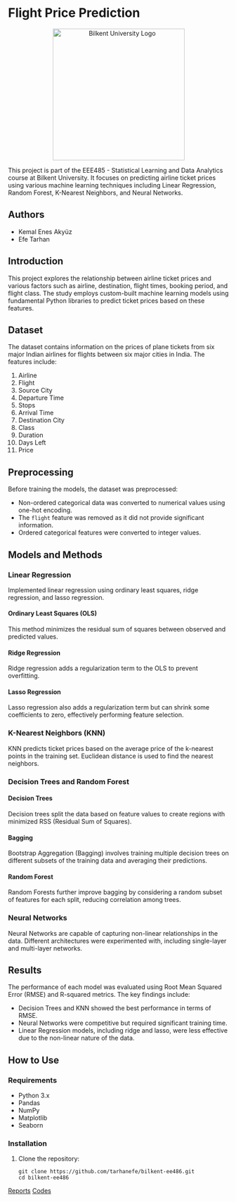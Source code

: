 # Flight Price Prediction

<p align="center">
  <img src="https://github.com/tarhanefe/bilkent-cs115-labs/assets/73281981/353e59fa-4cf5-4be5-b62f-afa383f3fdcd" alt="Bilkent University Logo" width = "300" />
</p>

This project is part of the EEE485 - Statistical Learning and Data Analytics course at Bilkent University. It focuses on predicting airline ticket prices using various machine learning techniques including Linear Regression, Random Forest, K-Nearest Neighbors, and Neural Networks.

## Authors

- Kemal Enes Akyüz
- Efe Tarhan

## Introduction

This project explores the relationship between airline ticket prices and various factors such as airline, destination, flight times, booking period, and flight class. The study employs custom-built machine learning models using fundamental Python libraries to predict ticket prices based on these features.

## Dataset

The dataset contains information on the prices of plane tickets from six major Indian airlines for flights between six major cities in India. The features include:

1. Airline
2. Flight
3. Source City
4. Departure Time
5. Stops
6. Arrival Time
7. Destination City
8. Class
9. Duration
10. Days Left
11. Price

## Preprocessing

Before training the models, the dataset was preprocessed:
- Non-ordered categorical data was converted to numerical values using one-hot encoding.
- The `flight` feature was removed as it did not provide significant information.
- Ordered categorical features were converted to integer values.

## Models and Methods

### Linear Regression

Implemented linear regression using ordinary least squares, ridge regression, and lasso regression.

#### Ordinary Least Squares (OLS)

This method minimizes the residual sum of squares between observed and predicted values.

#### Ridge Regression

Ridge regression adds a regularization term to the OLS to prevent overfitting.

#### Lasso Regression

Lasso regression also adds a regularization term but can shrink some coefficients to zero, effectively performing feature selection.

### K-Nearest Neighbors (KNN)

KNN predicts ticket prices based on the average price of the k-nearest points in the training set. Euclidean distance is used to find the nearest neighbors.

### Decision Trees and Random Forest

#### Decision Trees

Decision trees split the data based on feature values to create regions with minimized RSS (Residual Sum of Squares).

#### Bagging

Bootstrap Aggregation (Bagging) involves training multiple decision trees on different subsets of the training data and averaging their predictions.

#### Random Forest

Random Forests further improve bagging by considering a random subset of features for each split, reducing correlation among trees.

### Neural Networks

Neural Networks are capable of capturing non-linear relationships in the data. Different architectures were experimented with, including single-layer and multi-layer networks.

## Results

The performance of each model was evaluated using Root Mean Squared Error (RMSE) and R-squared metrics. The key findings include:
- Decision Trees and KNN showed the best performance in terms of RMSE.
- Neural Networks were competitive but required significant training time.
- Linear Regression models, including ridge and lasso, were less effective due to the non-linear nature of the data.

## How to Use

### Requirements

- Python 3.x
- Pandas
- NumPy
- Matplotlib
- Seaborn

### Installation

1. Clone the repository:

   ```
   git clone https://github.com/tarhanefe/bilkent-ee486.git
   cd bilkent-ee486

   ```

[Reports](https://github.com/tarhanefe/bilkent-ee485/tree/main/Reports)
[Codes](https://github.com/tarhanefe/bilkent-ee485/tree/main/Code)

